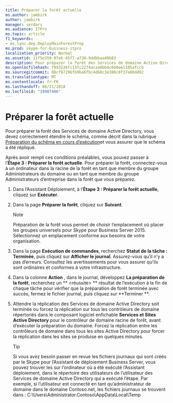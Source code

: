 ```yaml
---
title: Préparer la forêt actuelle
ms.author: jambirk
author: jambirk
manager: serdars
ms.audience: ITPro
ms.topic: article
f1_keywords:
- ms.lync.dep.DeployMainForestPrep
ms.prod: skype-for-business-itpro
localization_priority: Normal
ms.assetid: 11f5e359-97eb-45f7-a730-9ddbbaa40b83
description: Pour préparer la forêt des Services de domaine Active Directory, vous devez correctement étendre le schéma, comme décrit dans la rubrique Préparation du schéma en cours d’exécution et vous assurer que le schéma a été répliqué.
ms.openlocfilehash: f993236fc13fc2274acaa8bb4c6b0ae1105afccb
ms.sourcegitcommit: 08cf97296fb9ba6fbc4d68c3e380c8f37e86dd02
ms.translationtype: MT
ms.contentlocale: fr-FR
ms.lasthandoff: 06/21/2018
ms.locfileid: "19987486"
---
```

# <a name="prepare-current-forest"></a>Préparer la forêt actuelle
 
Pour préparer la forêt des Services de domaine Active Directory, vous devez correctement étendre le schéma, comme décrit dans la rubrique [Préparation du schéma en cours d’exécution](http://technet.microsoft.com/library/067726ae-fd3f-4133-a32f-26d2603ac674.aspx)et vous assurer que le schéma a été répliqué.
  
Après avoir rempli ces conditions préalables, vous pouvez passer à l’**Étape 3 : Préparer la forêt actuelle**. Pour préparer la forêt, connectez-vous à un ordinateur dans la racine de la forêt en tant que membre du groupe Administrateurs du domaine ou en tant que membre du groupe Administrateurs d’entreprise dans la forêt que vous préparez.
  
1. Dans l’Assistant Déploiement, à l’**Étape 3 : Préparer la forêt actuelle**, cliquez sur **Exécuter**.
    
2. Dans la page **Préparer la forêt**, cliquez sur **Suivant**.
    
    > [!NOTE]
    > Préparation de la forêt vous permet de choisir l’emplacement où placer les groupes universels pour Skype pour Business Server 2015. Sélectionnez un emplacement conforme aux besoins de votre organisation. 
  
3. Dans la page **Exécution de commandes**, recherchez **Statut de la tâche : Terminée**, puis cliquez sur **Afficher le journal**. Assurez-vous qu’il n’y a pas d’erreurs. Consultez les avertissements pour vous assurer qu’ils sont ordinaires et conformes à votre infrastructure.
    
4. Dans la colonne **Action** , dans le journal, développez **La préparation de la forêt**, recherchez un ** \<réussite\> ** résultat de l’exécution à la fin de chaque tâche pour vérifier que la préparation de forêt terminée avec succès, fermez le fichier journal, puis cliquez sur **Terminer **.
    
5. Attendre la réplication des Services de domaine Active Directory soit terminée ou forcez la réplication sur tous les contrôleurs de domaine répertoriés dans le composant logiciel enfichable **Services et Sites Active Directory** pour le contrôleur de domaine racine de forêt, avant d’exécuter la préparation du domaine. Forcez la réplication entre les contrôleurs de domaine dans tous les sites Active Directory pour forcer la réplication dans les sites se produise en quelques minutes.
    
    > [!TIP]
    > Si vous avez besoin passer en revue les fichiers journaux qui sont créés par le Skype pour l’Assistant de déploiement Business Server, vous pouvez trouver les sur l’ordinateur où a été exécuté l’Assistant déploiement, dans le répertoire des utilisateurs de l’utilisateur des Services de domaine Active Directory qui a exécuté l’étape. Par exemple, si l’utilisateur est connecté en tant qu’administrateur de domaine dans le domaine Contoso.net, les fichiers journaux se trouvent dans : C:\Users\Administrator.Contoso\AppData\Local\Temp 
  

